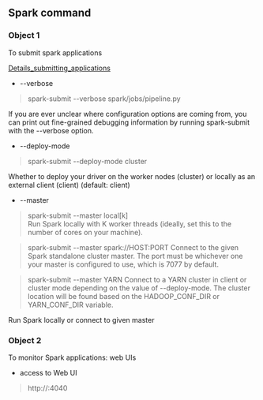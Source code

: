 ## Spark command
### Object 1 
To submit spark applications

[Details_submitting_applications](https://spark.apache.org/docs/latest/submitting-applications.html)

-  --verbose
>spark-submit --verbose spark/jobs/pipeline.py

If you are ever unclear where configuration options are coming from, you can print out fine-grained debugging information by running spark-submit with the --verbose option.

- --deploy-mode
> spark-submit --deploy-mode cluster 

Whether to deploy your driver on the worker nodes (cluster) or locally as an external client (client) (default: client)

- --master
> spark-submit --master local[k]  
Run Spark locally with K worker threads (ideally, set this to the number of cores on your machine). 

> spark-submit --master spark://HOST:PORT
Connect to the given Spark standalone cluster master. The port must be whichever one your master is configured to use, which is 7077 by default. 

> spark-submit --master YARN
Connect to a  YARN  cluster in client or cluster mode depending on the value of --deploy-mode. The cluster location will be found based on the HADOOP_CONF_DIR or YARN_CONF_DIR variable.

Run Spark locally or connect to given master

### Object 2  
To monitor Spark applications: web UIs  
- access to Web UI
> http://<driver-node>:4040 
